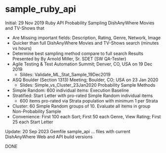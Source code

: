 # sample_ruby_api
Initial: 29 Nov 2019
Ruby API Probability Sampling DishAnyWhere Movies and TV-Shows that 
- Are Missing important fields: Description, Rating, Genre, Network, Image
- Quicker than full DishAnyWhere Movies and TV-Shows search (minutes vs hours)
- Determine best sampling method compare to full search
Results Presented by By Arnold Miller, Sr. SDET (SW QA-Tester)
- Agile Testing & Test Automation Summit; Denver, CO, USA on 19 Dec 2019
  - Sildes: Validate_ML_Stat_Sample_19Dec2019
- ASQ Boulder (Section 1313) Meeting; Boulder, CO; USA on 23 Jan 2020
  - Slides: Simple_vs_Cluster_23Jan2020
Probability Sample Methods
- Simple Random: 600 individual items: Execution Baseline
- Stratified: Start Letter with pro-rated Simple Random individual items
  - 600 items pro-rated via Strata population with minimum 1 per Strata
- Cluster: 60 Simple Random groups of 10. Evaluate all items in group
Non-Probability Sample
- Convenience: First 100 each Sort; First 50 each Genre, View Rating; First 25
each Start Letter

Update: 20 Sep 2023
Gemfile
sample_api ... files with current DishAnyWhere Web and API build versions

DONE
